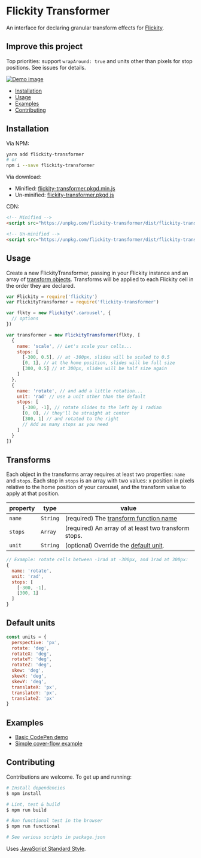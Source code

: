 # Flickity Transformer

An interface for declaring granular transform effects for [Flickity](http://flickity.metafizzy.co/).

## Improve this project
Top priorities: support `wrapAround: true` and units other than pixels for stop positions. See issues for details.

[![Demo image](demo.gif)](http://codepen.io/elcontraption/full/RGPboR/)

- [Installation](#installation)
- [Usage](#usage)
- [Examples](#examples)
- [Contributing](#contributing)

## Installation
Via NPM:
```bash
yarn add flickity-transformer
# or
npm i --save flickity-transformer
```

Via download:
- Minified: [flickity-transformer.pkgd.min.js](https://unpkg.com/flickity-transformer/dist/flickity-transformer.pkgd.min.js)
- Un-minified: [flickity-transformer.pkgd.js](https://unpkg.com/flickity-transformer/dist/flickity-transformer.pkgd.js)

CDN:
```html
<!-- Minified -->
<script src="https://unpkg.com/flickity-transformer/dist/flickity-transformer.pkgd.min.js"></script>

<!-- Un-minified -->
<script src="https://unpkg.com/flickity-transformer/dist/flickity-transformer.pkgd.js"></script>
```

## Usage
Create a new FlickityTransformer, passing in your Flickity instance and an array of [transform objects](#transforms). Transforms will be applied to each Flickity cell in the order they are declared.

```js
var Flickity = require('flickity')
var FlickityTransformer = require('flickity-transformer')

var flkty = new Flickity('.carousel', {
  // options
})

var transformer = new FlickityTransformer(flkty, [
  {
    name: 'scale', // Let's scale your cells...
    stops: [
      [-300, 0.5], // at -300px, slides will be scaled to 0.5
      [0, 1], // at the home position, slides will be full size
      [300, 0.5] // at 300px, slides will be half size again
    ]
  },
  {
    name: 'rotate', // and add a little rotation...
    unit: 'rad' // use a unit other than the default
    stops: [
      [-300, -1], // rotate slides to the left by 1 radian
      [0, 0], // they'll be straight at center
      [300, 1] // and rotated to the right
      // Add as many stops as you need
    ]
  }
])
```

## Transforms
Each object in the transforms array requires at least two properties: `name` and `stops`. Each stop in `stops` is an array with two values: x position in pixels relative to the home position of your carousel, and the transform value to apply at that position.

| property      | type      | value             |
| ------------- | --------- | ----------------- |
| `name`        | `String`  | (required) The [transform function name](https://developer.mozilla.org/en-US/docs/Web/CSS/transform-function)
| `stops`       | `Array`   | (required) An array of at least two transform stops. |
| `unit`        | `String`  | (optional) Override the [default unit](#default-units). |

```js
// Example: rotate cells between -1rad at -300px, and 1rad at 300px:
{
  name: 'rotate',
  unit: 'rad',
  stops: [
    [-300, -1],
    [300, 1]
  ]
}
```

## Default units
```js
const units = {
  perspective: 'px',
  rotate: 'deg',
  rotateX: 'deg',
  rotateY: 'deg',
  rotateZ: 'deg',
  skew: 'deg',
  skewX: 'deg',
  skewY: 'deg',
  translateX: 'px',
  translateY: 'px',
  translateZ: 'px'
}
```

## Examples
- [Basic CodePen demo](http://codepen.io/elcontraption/pen/RGPboR)
- [Simple cover-flow example](http://codepen.io/elcontraption/pen/jrdOqr)

## Contributing
Contributions are welcome. To get up and running:

```bash
# Install dependencies
$ npm install

# Lint, test & build
$ npm run build

# Run functional test in the browser
$ npm run functional

# See various scripts in package.json
```
Uses [JavaScript Standard Style](http://standardjs.com/).
